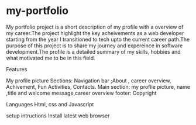 # my-portfolio

My portfolio project is a short description of my profile with a overview of my career.The project highlight the key acheivements as a web developer starting from the year I transitioned to tech upto the current career path.The purpose of this project is to share my journey  and expereince in software development.The profile is a detailed summary of my skills, hobbies and what motivated me to be in this field.


Features 

My profile picture 
Sections: Navigation bar ;About , career overview, Achivement, Fun Activities, Contacts.
Main section: my proflie picture, name ,title and welcome message,career overview
footer: Copyright 

Languages
Html, css and Javascript 

setup intructions 
Install latest web browser 






